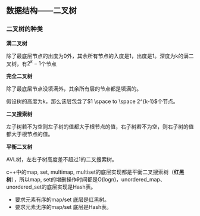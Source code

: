 ## 数据结构——二叉树

### 二叉树的种类

**满二叉树**

除了最底层节点的出度为0外，其余所有节点的入度是1，出度是1。深度为k的满二叉树，有$2^{k}-1$个节点

**完全二叉树**

除了最底层节点没填满外，其余所有层的节点都是填满的。

假设树的高度为k，那么该层包含了$1 \space to \space 2^{k-1}$个节点。

**二叉搜索树**

左子树若不为空则左子树的值都大于根节点的值，右子树若不为空，则右子树的值都大于根节点的值。

**平衡二叉树**

AVL树，左右子树高度差不超过1的二叉搜索树。

c++中的map, set, multimap, multiset的底层实现都是平衡二叉搜索树（**红黑树**），所以map, set的增删操作时间都是O(logn)，unordered_map、unordered_set的底层实现是Hash表。

- 要求元素有序的map/set 底层是红黑树。
- 要求元素无序的map/set 底层是Hash表。